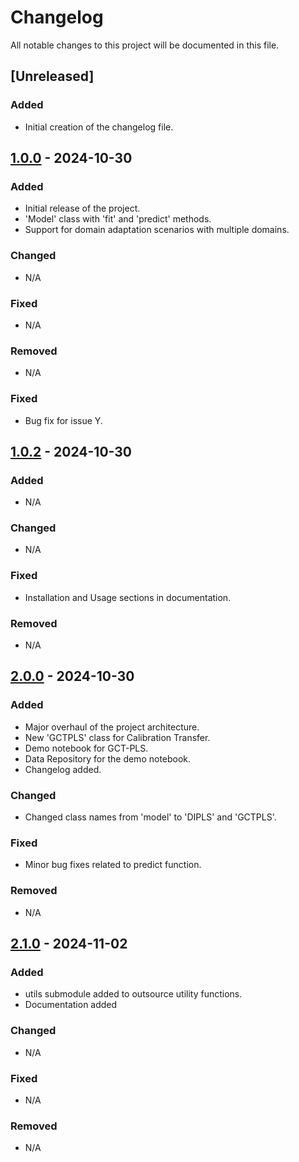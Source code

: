 # Changelog

All notable changes to this project will be documented in this file.

## [Unreleased]

### Added
- Initial creation of the changelog file.

## [1.0.0] - 2024-10-30
### Added
- Initial release of the project.
- 'Model' class with 'fit' and 'predict' methods.
- Support for domain adaptation scenarios with multiple domains.

### Changed
- N/A

### Fixed
- N/A

### Removed
- N/A

[1.0.0]: https://github.com/B-Analytics/di-PLS/releases/tag/v1.0.0

### Fixed
- Bug fix for issue Y.

## [1.0.2] - 2024-10-30
### Added
- N/A

### Changed
- N/A

### Fixed
- Installation and Usage sections in documentation.

### Removed
- N/A

[1.0.2]: https://github.com/B-Analytics/di-PLS/releases/tag/v1.0.2

## [2.0.0] - 2024-10-30
### Added
- Major overhaul of the project architecture.
- New 'GCTPLS' class for Calibration Transfer.
- Demo notebook for GCT-PLS.
- Data Repository for the demo notebook.
- Changelog added.

### Changed
- Changed class names from 'model' to 'DIPLS' and 'GCTPLS'.

### Fixed
- Minor bug fixes related to predict function.

### Removed
- N/A

[2.0.0]: https://github.com/B-Analytics/di-PLS/releases/tag/v2.0.0

## [2.1.0] - 2024-11-02
### Added
- utils submodule added to outsource utility functions.
- Documentation added

### Changed
- N/A

### Fixed
- N/A

### Removed
- N/A

[2.1.0]: https://github.com/B-Analytics/di-PLS/releases/tag/v2.1.0






































